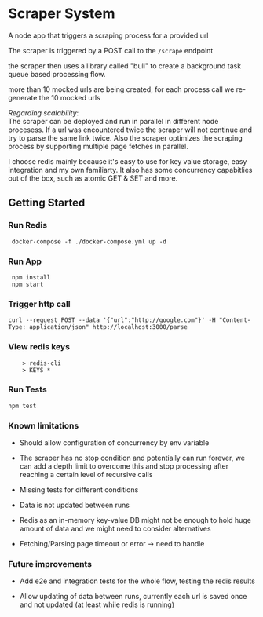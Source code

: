 # Scraper System

A node app that triggers a scraping process for a provided url

The scraper is triggered by a POST call to the `/scrape` endpoint

the scraper then uses a library called "bull" to create a background task queue based processing flow.

more than 10 mocked urls are being created, for each process call we re-generate the 10 mocked urls

_Regarding scalability_:  
The scraper can be deployed and run in parallel in different node procesess. If a url was encountered twice the scraper will not continue and try to parse the same link twice.
Also the scraper optimizes the scraping process by supporting multiple page fetches in parallel.

I choose redis mainly because it's easy to use for key value storage, easy integration and my own familiarty.
It also has some concurrency capabitlies out of the box, such as atomic GET & SET and more.

## Getting Started

### Run Redis

```
 docker-compose -f ./docker-compose.yml up -d
```

### Run App

```
 npm install
 npm start
```

### Trigger http call

```
curl --request POST --data '{"url":"http://google.com"}' -H "Content-Type: application/json" http://localhost:3000/parse
```

### View redis keys
```
    > redis-cli
    > KEYS *
```

### Run Tests

```
npm test
```

### Known limitations

- Should allow configuration of concurrency by env variable

- The scraper has no stop condition and potentially can run forever, we can add a depth limit to overcome this and stop processing after reaching a certain level of recursive calls

- Missing tests for different conditions

- Data is not updated between runs

- Redis as an in-memory key-value DB might not be enough to hold huge amount of data and we might need to consider alternatives

- Fetching/Parsing page timeout or error -> need to handle

### Future improvements

- Add e2e and integration tests for the whole flow, testing the redis results

- Allow updating of data between runs, currently each url is saved once and not updated (at least while redis is running)
